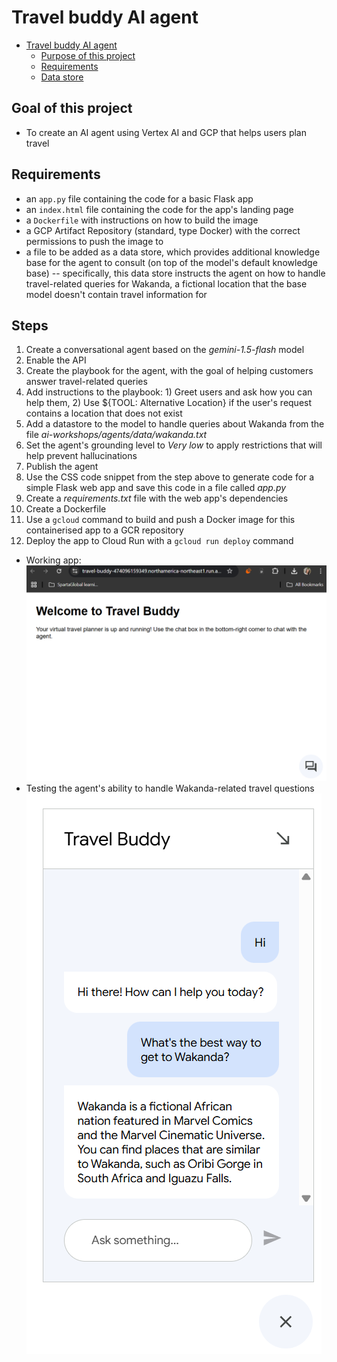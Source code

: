 # Travel buddy AI agent

- [Travel buddy AI agent](#travel-buddy-ai-agent)
  - [Purpose of this project](#purpose-of-this-project)
  - [Requirements](#requirements)
  - [Data store](#data-store)

## Goal of this project

- To create an AI agent using Vertex AI and GCP that helps users plan travel

## Requirements

- an `app.py` file containing the code for a basic Flask app
- an `index.html` file containing the code for the app's landing page
- a `Dockerfile` with instructions on how to build the image
- a GCP Artifact Repository (standard, type Docker) with the correct permissions to push the image to
- a file to be added as a data store, which provides additional knowledge base for the agent to consult (on top of the model's default knowledge base) -- specifically, this data store instructs the agent on how to handle travel-related queries for Wakanda, a fictional location that the base model doesn't contain travel information for

## Steps

1. Create a conversational agent based on the *gemini-1.5-flash* model
2. Enable the API
3. Create the playbook for the agent, with the goal of helping customers answer travel-related queries
4. Add instructions to the playbook: 1) Greet users and ask how you can help them, 2) Use ${TOOL: Alternative Location} if the user's request contains a location that does not exist
5. Add a datastore to the model to handle queries about Wakanda from the file *ai-workshops/agents/data/wakanda.txt*
6. Set the agent's grounding level to *Very low* to apply restrictions that will help prevent hallucinations
7. Publish the agent
8. Use the CSS code snippet from the step above to generate code for a simple Flask web app and save this code in a file called *app.py*
9. Create a *requirements.txt* file with the web app's dependencies
10. Create a Dockerfile
11. Use a `gcloud` command to build and push a Docker image for this containerised app to a GCR repository
12.  Deploy the app to Cloud Run with a `gcloud run deploy` command

- Working app: ![working index.html](image.png)
- Testing the agent's ability to handle Wakanda-related travel questions ![Wakanda question](image-1.png)
